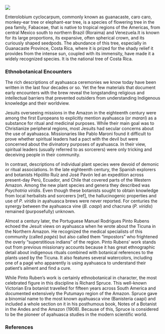 <a href="https://juncture-digital.org"><img src="https://juncture-digital.org/images/ve-button.png"></a>

<param ve-config 
       title="Parota Essay"
       author="Diana Heredia-Lopez"
       banner="https://upload.wikimedia.org/wikipedia/commons/thumb/e/e8/Enterolobium_cyclocarpum%2C_Singapore.jpg/1920px-Enterolobium_cyclocarpum%2C_Singapore.jpg" 
       layout="vertical">
       
Enterolobium cyclocarpum, commonly known as guanacaste, caro caro, monkey-ear tree or elephant-ear tree, is a species of flowering tree in the pea family, Fabaceae, that is native to tropical regions of the Americas, from central Mexico south to northern Brazil (Roraima) and Venezuela.It is known for its large proportions, its expansive, often spherical crown, and its curiously shaped seedpods. The abundance of this tree, especially in Guanacaste Province, Costa Rica, where it is prized for the shady relief it provides from the intense sun, coupled with its immensity, have made it a widely recognized species. It is the national tree of Costa Rica.
<param ve-map center="Q6462107" zoom="11" prefer-geojson> 
<param ve-image url="https://upload.wikimedia.org/wikipedia/commons/0/05/Cruz_de_Huanacaxtle.jpg">

### Ethnobotanical Encounters
The rich descriptions of ayahuasca ceremonies we know today have been written in the last four decades or so. Yet the few materials that document early encounters with the brew reveal the longstanding religious and intellectual barriers that prevented outsiders from understanding Indigenous knowledge and their worldview.

<param ve-knightlab-timeline="" source="1uQHhaag3mNkvi1O-p56_BTkNnA16dXGOsw3aIazunnw" font="Lustria-Lato" timenav-position="bottom" hash-bookmark="false" initial-zoom="1" height="650">

Jesuits overseeing <span ve-entity title="Mainas missions" eid="Q7125152">missions in the Amazon</span> in the eighteenth century were among the first Europeans to explicitly mention ayahuasca (or _marari_) as a substance for ritual and medicinal purposes. While their main goal was to Christianize peripheral regions, most Jesuits had secular concerns about the use of <span data-click-image-zoomto="2|178,956,586,471">ayahuasca</span>. Missionaries like Pablo Maroni found it difficult to prove whether spiritual leaders had a pact with the devil but were concerned about the divinatory purposes of ayahuasca. In their view, spiritual leaders (usually referred to as sorcerers) were only tricking and deceiving people in their community. 

<param ve-image 
       manifest="https://www.wdl.org/en/item/1137/manifest"
       label="Samuel Fritz, The Marañon or Amazon River with the Mission of the Society of Jesus, 1707" 
       description="An eighteenth-century map of the Amazon river and one of its main tributaries, the Marañón. Fritz was also a Jesuit and Maroni included his diary and map in his 1738 book, Noticias auténticas del famoso río Marañón y misión apostólica de la Compañía de Jesús de la provincia de Quito. This reproduction was printed in Quito in 1707 by Juan de Narvaes" 
       attribution="Courtesy of the Biblioteca Nacional Digital (Brasil) in partnership with WDL- ARC.030,02,01"
       license="Public Domain"
       ref="1">
       
<param ve-image
       manifest="https://iiif.juncture-digital.org/manifest/2b463c8d4b8957916687e1d8553b2b216d951456c3611a01ceb41ba8d5a92a12"
       label="Pablo Maroni, Noticias auténticas del famoso río Marañón y misión apostólica de la Compañía de Jesús de la provincia de Quito, 1738 [first published in 1889]"
       description="Pablo Maroni's discussion of different Amazonian groups' rituals and their alleged association with the devil. Maroni mentions the use of a white datura and a vine called ayahuasca to 'deprive of the senses'"
       attribution="Courtesy of the Biblioteca Digital AECID (Madrid) - Signatura: 3GR-7315"
       license="Creative Commons - Attribution, Non-Commercial, ShareAlike"
       ref="2">
       
In contrast, descriptions of individual plant species were devoid of demonic or ritual associations. In the late eighteenth century, the Spanish explorers and botanists Hipólito Ruíz and José Pavón led an expedition across present-day Perú, Ecuador, and Chile that covered parts of the Western Amazon. Among the new plant species and genera they <span data-click-image-zoomto="2|1313,1312,1905,1529">described</span> was _Psychotria viridis_. Even though these botanists sought to obtain knowledge from local herbalists and sorcerers [ref], the  hallucinogenic properties and use of _P. viridis_ in ayahuasca brews were never reported. For centuries the synergy between the ayahuasca vine (_B. caapi_) and chacruna (_P. viridis_) remained (purposefully) unknown. 

<param ve-image
       label="Isidro Gálvez/José Brunete (draughtsmen), Illustrations of Pyschotria subtomentosa (a) and Psychotria viridis (b) in Flora Peruviana et Chilensis vol. 2, 1798-1802"
       url="http://dioscorides.ucm.es/proyecto_digitalizacion/imagenes/2010/5315939269/5315939269_0430.jpg"
       description="Colored engravings of two Psychotria species collected in the Peruvian Andes, including the DMT-bearing species P. viridis"
       attribution="Courtesy of the Biblioteca de la Universidad Complutense de Madrid"
       license="Public Domain"
       fit="contain"
       ref="1">
       
<param ve-image
       manifest="https://iiif.juncture-digital.org/manifest/c52ad66bc9f0f8963cc56eada642d5ae59bbfa5ff92e7c3ff885a7080162bd7a"
       label="Hipolito Ruíz & José Pavón, Description of Pscyhotria viridis in Flora Peruviana et Chilensis, vol. 1, 1798-1802"
       description="Latin descriptions of several Psychotria species. These species were classified according to Linnaean principles."
       attribution="Courtesy of the Biblioteca de la Universidad Complutense de Madrid"
       license="Public Domain"
       region="1295,1326,1904,1529"
       ref="2">
       
Almost a century later, the Portuguese Manuel Rodrigues Pinto Rubens echoed the Jesuit views  on ayahuasca when he wrote about the Ticuna in the Northern Amazon. He recognized the medical specialists of this community (called _pagés_)  but also called them “impostors” who frightened the overly “superstitious indians”  of the region. Pinto Rubens’ work stands out from previous missionary accounts because it has great ethnographic detail about indigenous rituals combined with botanical references to the plants used by the Ticuna. It also features several watercolors, including one of a pagé who apparently is using ayahuasca to understand their patient’s ailment and find a cure. 

<param ve-image
       url="https://ids.lib.harvard.edu/ids/iiif/485686573/full/482,/0/default.jpg"
       label="Manuel Rodrigues Pinto Rubens, Watercolor of a Ticuna pagé in Costumbres de los indigenas que habitan en el Valle del Amazonas en el departamento de Loreto, 1873"
       description="The written text reads: Yndios Ticunas, El Pagé ejerciendo las funciones de medico; Le Pagé (maitre de [vieil] age) qui [...] la fonction a medecins, il a bu du Ayahuasca et se laisse inspirer pour connaitre[sic] la maladie et les remettres"
       attribution="Courtesy of Dumbarton Oaks Research Library, call number: RARE-OVERSZ F3429.3.C8 P56 1875"
       license= "Public Domain"
       rotate= "90">    
While Pinto Ruben’s work is certainly ethnobotanical in character, the most celebrated figure in this discipline is Richard Spruce. This well-known Victorian Era botanist travelled for fifteen years across South America and documented extensively the Putumayo region of the Amazon. Spruce gave a binomial name to the most known ayahuasca vine  (Banisteria caapi) and included a whole section on it in his posthumous book, Notes of a Botanist in the Andes and the Amazon (1908). Because of this, Spruce is considered to be the pioneer of ayahuasca studies in the modern scientific world. 
<param ve-image
       url="https://www.biodiversitylibrary.org/pageimage/47391881"
       label="Richard Spruce's drawings of the Tariana in the Uapés River where he documented the use of _caapi_"
       description="tba"
       attribution="University of Toronto- Robarts Library in partnership with BHL"
       license="Public Domain">
                    
### References
[^ref1]: My brain,_On Caffeine_, Guadalajara 2021
